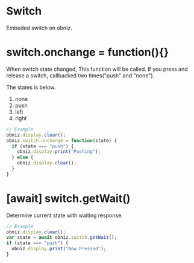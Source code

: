 # Switch
Embeded switch on obniz.

# switch.onchange = function(){}
When switch state changed, This function will be called.
If you press and release a switch, callbacked two times("push" and "none").

The states is below.

1. none
2. push
3. left
4. right

```Javascript
// Example
obniz.display.clear();
obniz.switch.onchange = function(state) {
  if (state === "push") {
    obniz.display.print("Pushing");
  } else {
    obniz.display.clear();
  }
}
```

# [await] switch.getWait()
Determine current state with waiting response.

```Javascript
// Example
obniz.display.clear();
var state = await obniz.switch.getWait();
if (state === "push") {
  obniz.display.print("Now Pressed");
}
```